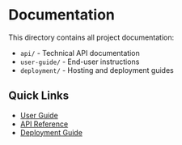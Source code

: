 # Documentation

This directory contains all project documentation:

- `api/` - Technical API documentation
- `user-guide/` - End-user instructions
- `deployment/` - Hosting and deployment guides

## Quick Links

- [User Guide](user-guide/getting-started.md)
- [API Reference](api/README.md)
- [Deployment Guide](deployment/README.md)
